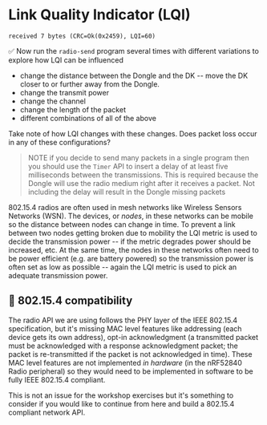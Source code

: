 # Link Quality Indicator (LQI)

```console
received 7 bytes (CRC=Ok(0x2459), LQI=60)
```

✅ Now run the `radio-send` program several times with different variations to explore how LQI can be influenced

- change the distance between the Dongle and the DK -- move the DK closer to or further away from the Dongle.
- change the transmit power
- change the channel
- change the length of the packet
- different combinations of all of the above

Take note of how LQI changes with these changes. Does packet loss occur in any of these configurations?

> NOTE if you decide to send many packets in a single program then you should use the `Timer` API to insert a delay of at least five milliseconds between the transmissions. This is required because the Dongle will use the radio medium right after it receives a packet. Not including the delay will result in the Dongle missing packets

802.15.4 radios are often used in mesh networks like Wireless Sensors Networks (WSN). The devices, or *nodes*, in these networks can be mobile so the distance between nodes can change in time. To prevent a link between two nodes getting broken due to mobility the LQI metric is used to decide the transmission power -- if the metric degrades power should be increased, etc. At the same time, the nodes in these networks often need to be power efficient (e.g. are battery powered) so the transmission power is often set as low as possible -- again the LQI metric is used to pick an adequate transmission power.

## 🔎 802.15.4 compatibility

The radio API we are using follows the PHY layer of the IEEE 802.15.4 specification, but it's missing MAC level features like addressing (each device gets its own address), opt-in acknowledgment (a transmitted packet must be acknowledged with a response acknowledgment packet; the packet is re-transmitted if the packet is not acknowledged in time). These MAC level features are not implemented *in hardware* (in the nRF52840 Radio peripheral) so they would need to be implemented in software to be fully IEEE 802.15.4 compliant.

This is not an issue for the workshop exercises but it's something to consider if you would like to continue from here and build a 802.15.4 compliant network API.